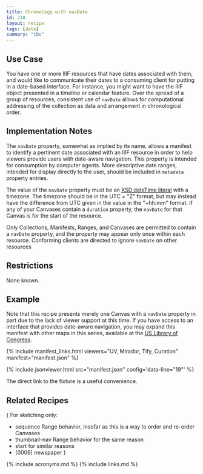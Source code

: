 ```yaml
---
title: Chronology with navDate
id: 230
layout: recipe
tags: [date]
summary: "tbc"
---
```


## Use Case

You have one or more IIIF resources that have dates associated with them, and would like to communicate their dates to a consuming client for putting in a date-based interface. For instance, you might want to have the IIIF object presented in a timeline or calendar feature. Over the spread of a group of resources, consistent use of `navDate` allows for computational addressing of the collection as data and arrangement in chronological order.

## Implementation Notes

The `navDate` property, somewhat as implied by its name, allows a manifest to identify a pertinent date associated with an IIIF resource in order to help viewers provide users with date-aware navigation. This property is intended for consumption by computer agents. More descriptive date ranges, intended for display directly to the user, should be included in `metadata` property entries.

The value of the `navDate` property must be an [XSD dateTime literal](https://www.w3.org/TR/xmlschema11-2/#dateTime) with a timezone. The timezone should be in the UTC + "Z" format, but may instead have the difference from UTC given in the value in the "+hh:mm" format. If any of your Canvases contain a `duration` property, the `navDate` for that Canvas is for the start of the resource.

Only Collections, Manifests, Ranges, and Canvases are permitted to contain a `navDate` property, and the property may appear only once within each resource. Conforming clients are directed to ignore `navDate` on other resources

## Restrictions

None known.

## Example

Note that this recipe presents merely one Canvas with a `navDate` property in part due to the lack of viewer support at this time. If you have access to an interface that provides date-aware navigation, you may expand this manifest with other maps in this series, available at the [US Library of Congress](https://www.loc.gov/maps/?q=Chesapeake+and+Ohio+Canal&fa=contributor%3Aunited+states.+national+park+service&st=list&c=100).

{% include manifest_links.html viewers="UV, Mirador, Tify, Curation" manifest="manifest.json" %}

{% include jsonviewer.html src="manifest.json" config='data-line="19"' %}

The direct link to the fixture is a useful convenience.

## Related Recipes

{ For sketching only: 
* sequence Range behavior, insofar as this is a way to order and re-order Canvases
* thumbnail-nav Range behavior for the same reason
* start for similar reasons
* [0006] newspaper
}

{% include acronyms.md %}
{% include links.md %}

